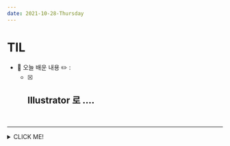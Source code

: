 ```yaml
---
date: 2021-10-28-Thursday
---
```


# TIL

- 📝 오늘 배운 내용 ✏️ : 
  - [x] Illustrator 로 ....
    - 
    
<br />

---
<details>
<summary>CLICK ME!</summary>  

- cf.  
  - ✨ Only 선생님's 강의 ✨

</detials>   

